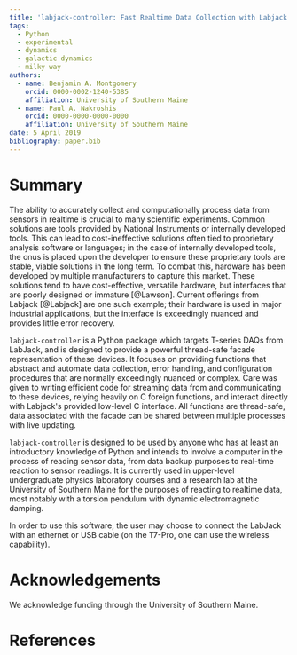 ```yaml
---
title: 'labjack-controller: Fast Realtime Data Collection with Labjack T-Series DAQs in Python'
tags:
  - Python
  - experimental
  - dynamics
  - galactic dynamics
  - milky way
authors:
  - name: Benjamin A. Montgomery
	orcid: 0000-0002-1240-5385
	affiliation: University of Southern Maine
  - name: Paul A. Nakroshis
	orcid: 0000-0000-0000-0000
	affiliation: University of Southern Maine
date: 5 April 2019
bibliography: paper.bib
---
```


# Summary

The ability to accurately collect and computationally process data from sensors
in realtime is crucial to many scientific experiments. Common solutions are
tools provided by National Instruments or internally developed tools. This can
lead to cost-ineffective solutions often tied to proprietary analysis software
or languages; in the case of internally developed tools, the onus is placed
upon the developer to ensure these proprietary tools are stable, viable
solutions in the long term. To combat this, hardware has been developed by
multiple manufacturers to capture this market. These solutions tend to have
cost-effective, versatile hardware, but interfaces that are poorly designed or
immature [@Lawson]. Current offerings from Labjack [@Labjack] are one such
example; their hardware is used in major industrial applications, but the
interface is exceedingly nuanced and provides little error recovery.

`labjack-controller` is a Python package which targets T-series DAQs from
LabJack, and is designed to provide a powerful thread-safe facade
representation of these devices. It focuses on providing functions that
abstract and automate data collection, error handling, and configuration
procedures that are normally exceedingly nuanced or complex. Care was given
to writing efficient code for streaming data from and communicating to these
devices, relying heavily on C foreign functions, and interact directly
with Labjack's provided low-level C interface. All functions are thread-safe,
data associated with the facade can be shared between multiple processes with 
live updating.

`labjack-controller` is designed to be used by anyone who has at least an
introductory knowledge of Python and intends to involve a computer in the
process of reading sensor data, from data backup purposes to real-time 
reaction to sensor readings. It is currently used in upper-level undergraduate
physics laboratory courses and a research lab at the University of Southern Maine
for the purposes of reacting to realtime data, most notably with a torsion 
pendulum with dynamic electromagnetic damping.

In order to use this software, the user may choose to connect the LabJack with
an ethernet or USB cable (on the T7-Pro, one can use the wireless capability). 

# Acknowledgements

We acknowledge funding through the University of Southern Maine.


# References
